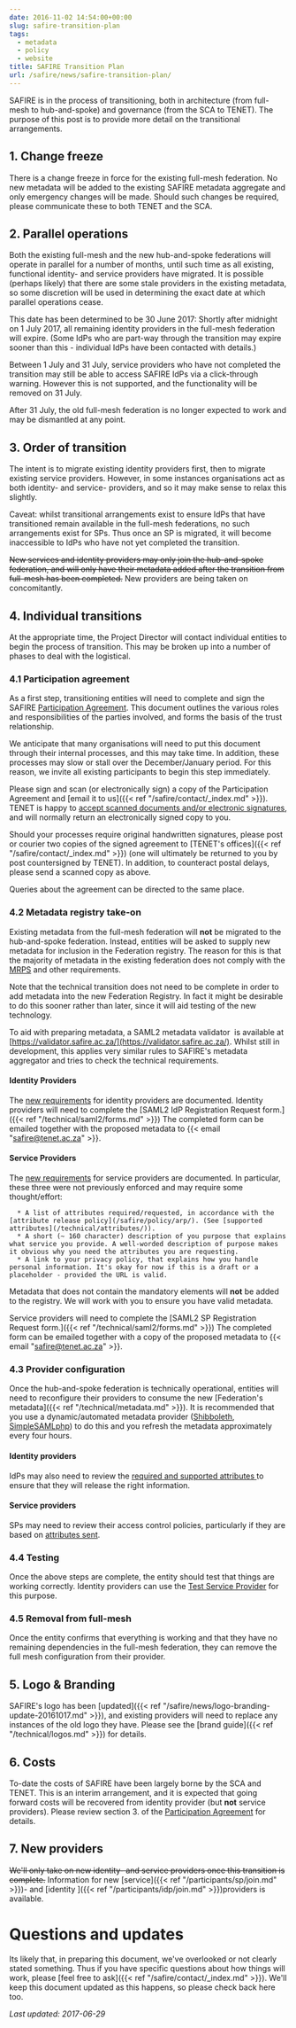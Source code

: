 ```yaml
---
date: 2016-11-02 14:54:00+00:00
slug: safire-transition-plan
tags:
  - metadata
  - policy
  - website
title: SAFIRE Transition Plan
url: /safire/news/safire-transition-plan/
---
```


SAFIRE is in the process of transitioning, both in architecture (from full-mesh to hub-and-spoke) and governance (from the SCA to TENET). The purpose of this post is to provide more detail on the transitional arrangements.<!--more-->

## 1. Change freeze

There is a change freeze in force for the existing full-mesh federation. No new metadata will be added to the existing SAFIRE metadata aggregate and only emergency changes will be made. Should such changes be required, please communicate these to both TENET and the SCA.

## 2. Parallel operations

Both the existing full-mesh and the new hub-and-spoke federations will operate in parallel for a number of months, until such time as all existing, functional identity- and service providers have migrated. It is possible (perhaps likely) that there are some stale providers in the existing metadata, so some discretion will be used in determining the exact date at which parallel operations cease.

This date has been determined to be 30 June 2017: Shortly after midnight on 1 July 2017, all remaining identity providers in the full-mesh federation will expire. (Some IdPs who are part-way through the transition may expire sooner than this - individual IdPs have been contacted with details.)

Between 1 July and 31 July, service providers who have not completed the transition may still be able to access SAFIRE IdPs via a click-through warning. However this is not supported, and the functionality will be removed on 31 July.

After 31 July, the old full-mesh federation is no longer expected to work and may be dismantled at any point.

## 3. Order of transition

The intent is to migrate existing identity providers first, then to migrate existing service providers. However, in some instances organisations act as both identity- and service- providers, and so it may make sense to relax this slightly.

Caveat: whilst transitional arrangements exist to ensure IdPs that have transitioned remain available in the full-mesh federations, no such arrangements exist for SPs. Thus once an SP is migrated, it will become inaccessible to IdPs who have not yet completed the transition.

~~New services and identity providers may only join the hub-and-spoke federation, and will only have their metadata added after the transition from full-mesh has been completed.~~  New providers are being taken on concomitantly.

## 4. Individual transitions

At the appropriate time, the Project Director will contact individual entities to begin the process of transition. This may be broken up into a number of phases to deal with the logistical.

### 4.1 Participation agreement

As a first step, transitioning entities will need to complete and sign the SAFIRE [Participation Agreement](/safire/policy/participation/). This document outlines the various roles and responsibilities of the parties involved, and forms the basis of the trust relationship.

We anticipate that many organisations will need to put this document through their internal processes, and this may take time. In addition, these processes may slow or stall over the December/January period. For this reason, we invite all existing participants to begin this step immediately.

Please sign and scan (or electronically sign) a copy of the Participation Agreement and [email it to us]({{< ref "/safire/contact/_index.md" >}}). TENET is happy to [accept scanned documents and/or electronic signatures](https://www.michalsons.com/blog/spring-forest-trading-v-wilberry/14861), and will normally return an electronically signed copy to you.

Should your processes require original handwritten signatures, please post or courier two copies of the signed agreement to [TENET's offices]({{< ref "/safire/contact/_index.md" >}}) (one will ultimately be returned to you by post countersigned by TENET). In addition, to counteract postal delays, please send a scanned copy as above.

Queries about the agreement can be directed to the same place.

### 4.2 Metadata registry take-on

Existing metadata from the full-mesh federation will **not** be migrated to the hub-and-spoke federation. Instead, entities will be asked to supply new metadata for inclusion in the Federation registry. The reason for this is that the majority of metadata in the existing federation does not comply with the [MRPS](/safire/policy/mrps/) and other requirements.

Note that the technical transition does not need to be complete in order to add metadata into the new Federation Registry. In fact it might be desirable to do this sooner rather than later, since it will aid testing of the new technology.

To aid with preparing metadata, a SAML2 metadata validator  is available at [https://validator.safire.ac.za/](https://validator.safire.ac.za/). Whilst still in development, this applies very similar rules to SAFIRE's metadata aggregator and tries to check the technical requirements.

#### Identity Providers

The [new requirements](/technical/saml2/idp-requirements/) for identity providers are documented. Identity providers will need to complete the [SAML2 IdP Registration Request form.]({{< ref "/technical/saml2/forms.md" >}}) The completed form can be emailed together with the proposed metadata to {{< email "safire@tenet.ac.za" >}}.

#### Service Providers

The [new requirements](/technical/saml2/sp-requirements/) for service providers are documented. In particular, these three were not previously enforced and may require some thought/effort:

      * A list of attributes required/requested, in accordance with the [attribute release policy](/safire/policy/arp/). (See [supported attributes](/technical/attributes/)).
      * A short (~ 160 character) description of you purpose that explains what service you provide. A well-worded description of purpose makes it obvious why you need the attributes you are requesting.
      * A link to your privacy policy, that explains how you handle personal information. It's okay for now if this is a draft or a placeholder - provided the URL is valid.

Metadata that does not contain the mandatory elements will **not** be added to the registry. We will work with you to ensure you have valid metadata.

Service providers will need to complete the [SAML2 SP Registration Request form.]({{< ref "/technical/saml2/forms.md" >}}) The completed form can be emailed together with a copy of the proposed metadata to {{< email "safire@tenet.ac.za" >}}.

### 4.3 Provider configuration

Once the hub-and-spoke federation is technically operational, entities will need to reconfigure their providers to consume the new [Federation's metadata]({{< ref "/technical/metadata.md" >}}). It is recommended that you use a dynamic/automated metadata provider ([Shibboleth](https://wiki.shibboleth.net/confluence/display/SHIB2/NativeSPMetadataProvider#NativeSPMetadataProvider-DynamicMetadataProvider), [SimpleSAMLphp](https://simplesamlphp.org/docs/stable/simplesamlphp-automated_metadata)) to do this and you refresh the metadata approximately every four hours.

#### Identity providers

IdPs may also need to review the [required and supported attributes ](/technical/attributes/)to ensure that they will release the right information.

#### Service providers

SPs may need to review their access control policies, particularly if they are based on [attributes sent](/safire/policy/arp/).

### 4.4 Testing

Once the above steps are complete, the entity should test that things are working correctly. Identity providers can use the [Test Service Provider](https://testsp.safire.ac.za/) for this purpose.

### 4.5 Removal from full-mesh

Once the entity confirms that everything is working and that they have no remaining dependencies in the full-mesh federation, they can remove the full mesh configuration from their provider.

## 5. Logo & Branding

SAFIRE's logo has been [updated]({{< ref "/safire/news/logo-branding-update-20161017.md" >}}), and existing providers will need to replace any instances of the old logo they have. Please see the [brand guide]({{< ref "/technical/logos.md" >}}) for details.

## 6. Costs

To-date the costs of SAFIRE have been largely borne by the SCA and TENET. This is an interim arrangement, and it is expected that going forward costs will be recovered from identity provider (but **not** service providers). Please review section 3. of the [Participation Agreement](/safire/policy/participation/) for details.

## 7. New providers

~~We'll only take on new identity- and service providers once this transition is complete.~~
Information for new [service]({{< ref "/participants/sp/join.md" >}})- and [identity ]({{< ref "/participants/idp/join.md" >}})providers is available.

# Questions and updates

Its likely that, in preparing this document, we've overlooked or not clearly stated something. Thus if you have specific questions about how things will work, please [feel free to ask]({{< ref "/safire/contact/_index.md" >}}). We'll keep this document updated as this happens, so please check back here too.

_Last updated: 2017-06-29_
